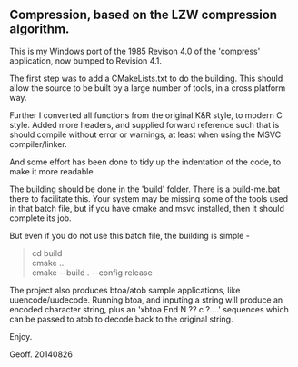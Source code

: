 Compression, based on the LZW compression algorithm.
----------------------------------------------------

This is my Windows port of the 1985 Revison 4.0 of the 'compress' application, now bumped
to Revision 4.1.

The first step was to add a CMakeLists.txt to do the building. This should allow 
the source to be built by a large number of tools, in a cross platform way.

Further I converted all functions from the original K&R style, to modern C 
style. Added more headers, and supplied forward reference such that is should
compile without error or warnings, at least when using the MSVC compiler/linker.

And some effort has been done to tidy up the indentation of the code, to make it 
more readable.

The building should be done in the 'build' folder. There is a build-me.bat 
there to facilitate this. Your system may be missing some of the tools used in 
that batch file, but if you have cmake and msvc installed, then it should 
complete its job.

But even if you do not use this batch file, the building is simple -

> cd build  
> cmake ..  
> cmake --build . --config release  

The project also produces btoa/atob sample applications, like uuencode/uudecode.
Running btoa, and inputing a string will produce an encoded character string,
plus an 'xbtoa End N ?? c ?....' sequences which can be passed to atob to decode 
back to the original string.

Enjoy.

Geoff.
20140826
